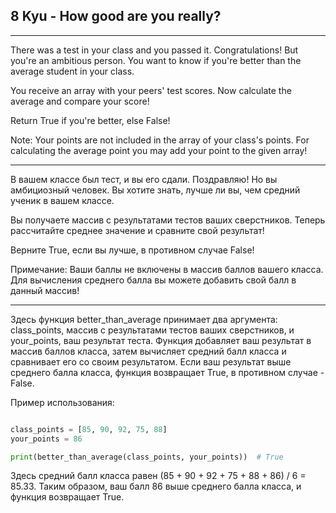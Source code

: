 ## 8 Kyu - How good are you really?

---

There was a test in your class and you passed it. Congratulations!
But you're an ambitious person. You want to know if you're better than the average student in your class.

You receive an array with your peers' test scores. Now calculate the average and compare your score!

Return True if you're better, else False!

Note:
Your points are not included in the array of your class's points. For calculating the average point you may add your point to the given array!

---

В вашем классе был тест, и вы его сдали. Поздравляю!
Но вы амбициозный человек. Вы хотите знать, лучше ли вы, чем средний ученик в вашем классе.

Вы получаете массив с результатами тестов ваших сверстников. Теперь рассчитайте среднее значение и сравните свой результат!

Верните True, если вы лучше, в противном случае False!

Примечание:
Ваши баллы не включены в массив баллов вашего класса. Для вычисления среднего балла вы можете добавить свой балл в данный массив!

---

Здесь функция better_than_average принимает два аргумента: class_points, массив с результатами тестов ваших сверстников, и your_points, ваш результат теста. Функция добавляет ваш результат в массив баллов класса, затем вычисляет средний балл класса и сравнивает его со своим результатом. Если ваш результат выше среднего балла класса, функция возвращает True, в противном случае - False.

Пример использования:

```python

class_points = [85, 90, 92, 75, 88]
your_points = 86

print(better_than_average(class_points, your_points))  # True
```

Здесь средний балл класса равен (85 + 90 + 92 + 75 + 88 + 86) / 6 = 85.33. Таким образом, ваш балл 86 выше среднего балла класса, и функция возвращает True.
